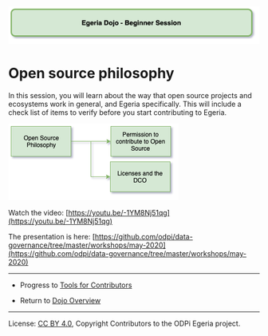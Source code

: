 <!-- SPDX-License-Identifier: CC-BY-4.0 -->
<!-- Copyright Contributors to the ODPi Egeria project 2020. -->

![Green - Beginner sessions](egeria-dojo-session-coding-green-beginner-session.png)

# Open source philosophy

In this session, you will learn about the way that open source projects and ecosystems work in general,
and Egeria specifically.
This will include a check list of items to verify before you start contributing to Egeria.

![Open Source Philosophy](egeria-dojo-day-2-1-open-source-philosophy.png)


Watch the video: [https://youtu.be/-1YM8Nj51qg](https://youtu.be/-1YM8Nj51qg)

The presentation is here: [https://github.com/odpi/data-governance/tree/master/workshops/may-2020](https://github.com/odpi/data-governance/tree/master/workshops/may-2020)

----
* Progress to [Tools for Contributors](egeria-dojo-day-2-2-tools-for-contributors.md)

* Return to [Dojo Overview]()

----
License: [CC BY 4.0](https://creativecommons.org/licenses/by/4.0/),
Copyright Contributors to the ODPi Egeria project.